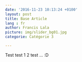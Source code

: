 ```yaml
---
date: '2016-11-23 10:13:24 +0100'
layout: post
title: Base Article
lang : fr
author: Francis Lala
picture: img/slider_bg01.jpg
categorie: Catégorie 3

---
```


Test test 1 2 test ... :D
	